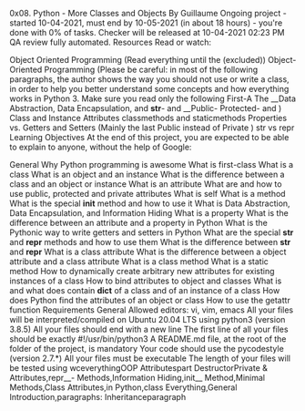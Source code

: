 0x08. Python - More Classes and Objects
 By Guillaume
 Ongoing project - started 10-04-2021, must end by 10-05-2021 (in about 18 hours) - you're done with 0% of tasks.
 Checker will be released at 10-04-2021 02:23 PM
 QA review fully automated.
Resources
Read or watch:

Object Oriented Programming (Read everything until the  (excluded))
Object-Oriented Programming (Please be careful: in most of the following paragraphs, the author shows the way you should not use or write a class, in order to help you better understand some concepts and how everything works in Python 3. Make sure you read only the following First-A The __Data Abstraction, Data Encapsulation, and __str__- and __Public- Protected- and )
Class and Instance Attributes
classmethods and staticmethods
Properties vs. Getters and Setters (Mainly the last Public instead of Private )
str vs repr
Learning Objectives
At the end of this project, you are expected to be able to explain to anyone, without the help of Google:

General
Why Python programming is awesome
What is first-class 
What is a class
What is an object and an instance
What is the difference between a class and an object or instance
What is an attribute
What are and how to use public, protected and private attributes
What is self
What is a method
What is the special __init__ method and how to use it
What is Data Abstraction, Data Encapsulation, and Information Hiding
What is a property
What is the difference between an attribute and a property in Python
What is the Pythonic way to write getters and setters in Python
What are the special __str__ and __repr__ methods and how to use them
What is the difference between __str__ and __repr__
What is a class attribute
What is the difference between a object attribute and a class attribute
What is a class method
What is a static method
How to dynamically create arbitrary new attributes for existing instances of a class
How to bind attributes to object and classes
What is and what does contain __dict__ of a class and of an instance of a class
How does Python find the attributes of an object or class
How to use the getattr function
Requirements
General
Allowed editors: vi, vim, emacs
All your files will be interpreted/compiled on Ubuntu 20.04 LTS using python3 (version 3.8.5)
All your files should end with a new line
The first line of all your files should be exactly #!/usr/bin/python3
A README.md file, at the root of the folder of the project, is mandatory
Your code should use the pycodestyle (version 2.7.*)
All your files must be executable
The length of your files will be tested using wceverythingOOP
Attributespart DestructorPrivate  & Attributes,repr__- Methods,Information  Hiding,init__  Method,Minimal  Methods,Class  Attributes,in  Python,class  Everything,General  Introduction,paragraphs: Inheritanceparagraph 